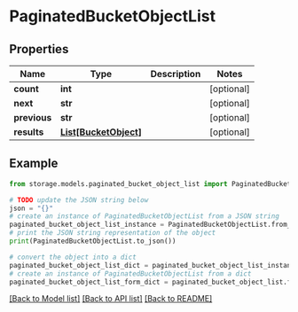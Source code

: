 # PaginatedBucketObjectList


## Properties

Name | Type | Description | Notes
------------ | ------------- | ------------- | -------------
**count** | **int** |  | [optional] 
**next** | **str** |  | [optional] 
**previous** | **str** |  | [optional] 
**results** | [**List[BucketObject]**](BucketObject.md) |  | [optional] 

## Example

```python
from storage.models.paginated_bucket_object_list import PaginatedBucketObjectList

# TODO update the JSON string below
json = "{}"
# create an instance of PaginatedBucketObjectList from a JSON string
paginated_bucket_object_list_instance = PaginatedBucketObjectList.from_json(json)
# print the JSON string representation of the object
print(PaginatedBucketObjectList.to_json())

# convert the object into a dict
paginated_bucket_object_list_dict = paginated_bucket_object_list_instance.to_dict()
# create an instance of PaginatedBucketObjectList from a dict
paginated_bucket_object_list_form_dict = paginated_bucket_object_list.from_dict(paginated_bucket_object_list_dict)
```
[[Back to Model list]](../README.md#documentation-for-models) [[Back to API list]](../README.md#documentation-for-api-endpoints) [[Back to README]](../README.md)


